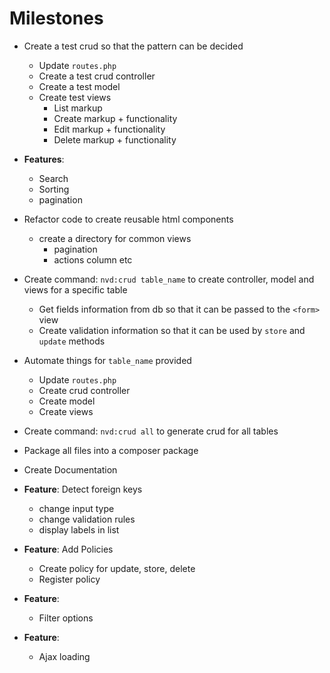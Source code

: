 # Milestones

- Create a test crud so that the pattern can be decided
    - Update `routes.php`
    - Create a test crud controller 
    - Create a test model
    - Create test views
        - List markup
        - Create markup + functionality
        - Edit markup + functionality
        - Delete markup + functionality

- **Features**:
    - Search
    - Sorting
    - pagination
    
- Refactor code to create reusable html components
    - create a directory for common views
        - pagination
        - actions column etc

- Create command: `nvd:crud table_name` to create controller, model and views for a specific table
    - Get fields information from db so that it can be passed to the `<form>` view
    - Create validation information so that it can be used by `store` and `update` methods

- Automate things for `table_name` provided
    - Update `routes.php`
    - Create crud controller
    - Create model
    - Create views

- Create command: `nvd:crud all` to generate crud for all tables

- Package all files into a composer package

- Create Documentation

- **Feature**: Detect foreign keys
    - change input type
    - change validation rules
    - display labels in list

- **Feature**: Add Policies
    - Create policy for update, store, delete
    - Register policy
    
- **Feature**:
    - Filter options

- **Feature**:
    - Ajax loading
